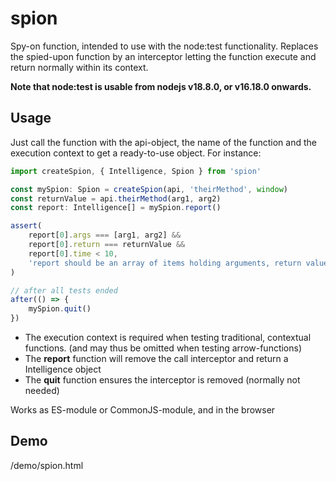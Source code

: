 # spion
Spy-on function, intended to use with the node:test functionality.
Replaces the spied-upon function by an interceptor
letting the function execute and return normally within its context.

__Note that node:test is usable from nodejs v18.8.0, or v16.18.0 onwards.__

## Usage
Just call the function with the
api-object, the name of the function and the execution context
to get a ready-to-use object. For instance:
```javascript
import createSpion, { Intelligence, Spion } from 'spion'

const mySpion: Spion = createSpion(api, 'theirMethod', window)
const returnValue = api.theirMethod(arg1, arg2)
const report: Intelligence[] = mySpion.report()

assert(
    report[0].args === [arg1, arg2] &&
    report[0].return === returnValue &&
    report[0].time < 10,
    'report should be an array of items holding arguments, return values and time after createSpion'
)

// after all tests ended
after(() => {
    mySpion.quit()
})
```
* The execution context is required when testing traditional, contextual functions.
(and may thus be omitted when testing arrow-functions)
* The __report__ function will remove the call interceptor and return a Intelligence object
* The __quit__ function ensures the interceptor is removed (normally not needed)

Works as ES-module or CommonJS-module, and in the browser

## Demo
/demo/spion.html
